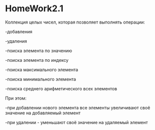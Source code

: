 # HomeWork2.1
Коллекция целых чисел, которая позволяет выполнять операции:

-добавления

-удаления

-поиска элемента по значению

-поиска элемента по индексу

-поиска максимального элемента

-поиска минимального элемента

-поиска среднего арифметического всех элементов

При этом:

-при добавлении нового элемента все элементы увеличивают своё значение на добавляемый элемент

-при удалении - уменьшают своё значение на удаляемый элемент
